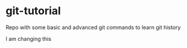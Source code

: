 # git-tutorial
Repo with some basic and advanced git commands to learn git history


I am changing this
